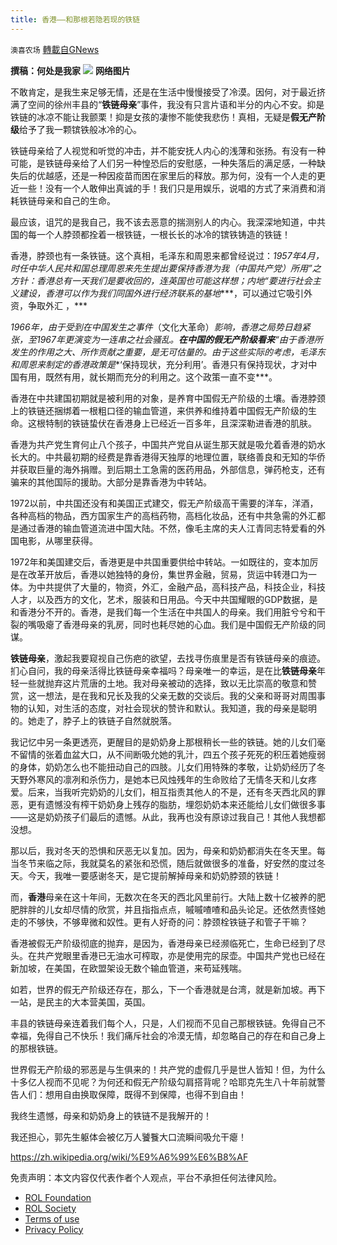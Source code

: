 ```yaml
---
title: 香港——和那根若隐若现的铁链
---
```

`澳喜农场` [轉載自GNews](https://gnews.org/zh-hans/2029256/)

**撰稿：何处是我家**
![](https://lh6.googleusercontent.com/kUS0MvmVsa2DBjvA3zJp-1bqRBdTxDiQxUcNigWovp-FMY8W0pdVMzkx3Q6ReWJEBqrsbaV4LiOtgOvQBjtHQj4ve-xEbP1m_BiWZSt9um8m-GhsRRyo38Y0rm0dzRXkWBXmgLSj)
**网络图片**

不敢肯定，是我生来足够无情，还是在生活中慢慢接受了冷漠。因何，对于最近挤满了空间的徐州丰县的“**铁链母亲**”事件，我没有只言片语和半分的内心不安。抑是铁链的冰凉不能让我颤栗！抑是女孩的凄惨不能使我悲伤！真相，无疑是**假无产阶级**给予了我一颗镔铁般冰冷的心。

铁链母亲给了人视觉和听觉的冲击，并不能安抚人内心的浅薄和张扬。有没有一种可能，是铁链母亲给了人们另一种惶恐后的安慰感，一种失落后的满足感，一种缺失后的优越感，还是一种因疫苗而困在家里后的释放。那为何，没有一个人走的更近一些！没有一个人敢伸出真诚的手！我们只是用娱乐，说唱的方式了来消费和消耗铁链母亲和自己的生命。

最应该，诅咒的是我自己，我不该去恶意的揣测别人的内心。我深深地知道，中共国的每一个人脖颈都拴着一根铁链，一根长长的冰冷的镔铁铸造的铁链！

香港，脖颈也有一条铁链。这个真相，毛泽东和周恩来都曾经说过：*1957年4月，时任中华人民共和国总理周恩来先生提出要保持香港为我（中国共产党）所用”之方针：香港总有一天我们是要收回的，连英国也可能这样想；内地“要进行社会主义建设，香港可以作为我们同国外进行经济联系的基地****，可以通过它吸引外资，争取外汇 ，***

*1966年，由于受到在中国发生之事件*（文化大革命）*影响，香港之局势日趋紧张，至1967年更演变为一连串之社会骚乱。***在中国的假无产阶级看来**“*由于香港所发生的作用之大、所作贡献之重要，是无可估量的。由于这些实际的考虑，毛泽东和周恩来制定的香港政策是****‘保持现状，充分利用’。香港只有保持现状，才对中国有用，既然有用，就长期而充分的利用之。这个政策一直不变***。

香港在中共建国初期就是被利用的对象，是养育中国假无产阶级的土壤。香港脖颈上的铁链还捆绑着一根粗口径的输血管道，来供养和维持着中国假无产阶级的生命。这根特制的铁链蛰伏在香港身上已经近一百多年，且深深勒进香港的肌肤。

香港为共产党生育何止八个孩子，中国共产党自从诞生那天就是吸允着香港的奶水长大的。中共最初期的经费是靠香港得天独厚的地理位置，联络善良和无知的华侨并获取巨量的海外捐赠。到后期土工急需的医药用品，外部信息，弹药枪支，还有骗来的其他国际的援助。大部分是靠香港为中转站。

1972以前，中共国还没有和美国正式建交，假无产阶级高干需要的洋车，洋酒，各种高档的物品，西方国家生产的高档药物，高档化妆品，还有中共急需的外汇都是通过香港的输血管道流进中国大陆。不然，像毛主席的夫人江青同志特爱看的外国电影，从哪里获得。

1972年和美国建交后，香港更是中共国重要供给中转站。一如既往的，变本加厉是在改革开放后，香港以她独特的身份，集世界金融，贸易，货运中转港口为一体。为中共提供了大量的，物资，外汇，金融产品，高科技产品，科技企业，科技人才，以及西方的文化，艺术，服装和日用品。今天中共国耀眼的GDP数据，是和香港分不开的。香港，是我们每一个生活在中共国人的母亲。我们用脏兮兮和干裂的嘴吸瘪了香港母亲的乳房，同时也耗尽她的心血。我们是中国假无产阶级的同谋。

**铁链母亲**，激起我要窥视自己伤疤的欲望，去找寻伤痕里是否有铁链母亲的痕迹。扪心自问，我的母亲活得比铁链母亲幸福吗？母亲唯一的幸运，是在比**铁链母亲**年轻一些就抛弃这片荒唐的土地。我对母亲被动的选择，致以无比崇高的敬意和赞赏，这一想法，是在我和兄长及我的父亲无数的交谈后。我的父亲和哥哥对周围事物的认知，对生活的态度，对社会现状的赞许和默认。我知道，我的母亲是聪明的。她走了，脖子上的铁链子自然就脱落。

我记忆中另一条更透亮，更醒目的是奶奶身上那根稍长一些的铁链。她的儿女们毫不留情的张着血盆大口，从不间断吸允她的乳汁，四五个孩子死死的积压着她瘦弱的身体，奶奶怎么也不能扭动自己的四肢。儿女们用特殊的孝敬，让奶奶经历了冬天野外寒风的凛冽和杀伤力，是她本已风烛残年的生命败给了无情冬天和儿女疼爱。后来，当我听完奶奶的儿女们，相互指责其他人的不是，还有冬天西北风的罪恶，更有遗憾没有榨干奶奶身上残存的脂肪，埋怨奶奶本来还能给儿女们做很多事——这是奶奶孩子们最后的遗憾。从此，我再也没有原谅过我自己！其他人我想都没想。

那以后，我对冬天的恐惧和厌恶无以复加。因为，母亲和奶奶都消失在冬天里。每当冬节来临之际，我就莫名的紧张和恐慌，随后就做很多的准备，好安然的度过冬天。今天，我唯一要感谢冬天，是它提前解掉母亲和奶奶脖颈的铁链！

而，**香港**母亲在这十年间，无数次在冬天的西北风里前行。大陆上数十亿被养的肥肥胖胖的儿女却尽情的欣赏，并且指指点点，嘁嘁喳喳和品头论足。还依然责怪她走的不够快，不够卑微和奴性。更有人好奇的问：脖颈栓铁链子和管子干嘛？

香港被假无产阶级彻底的抛弃，是因为，香港母亲已经濒临死亡，生命已经到了尽头。在共产党眼里香港已无油水可榨取，亦是使用完的尿壶。中国共产党也已经在新加坡，在美国，在欧盟架设无数个输血管道，来苟延残喘。

如若，世界的假无产阶级还存在，那么，下一个香港就是台湾，就是新加坡。再下一站，是民主的大本营美国，英国。

丰县的铁链母亲连着我们每个人，只是，人们视而不见自己那根铁链。免得自己不幸福，免得自己不快乐！我们痛斥社会的冷漠无情，却忽略自己的存在和自己身上的那根铁链。

世界假无产阶级的邪恶是与生俱来的！共产党的虚假几乎是世人皆知！但，为什么十多亿人视而不见呢？为何还和假无产阶级勾肩搭背呢？哈耶克先生八十年前就警告人们：想用自由换取保障，既得不到保障，也得不到自由！

我终生遗憾，母亲和奶奶身上的铁链不是我解开的！

我还担心，郭先生躯体会被亿万人饕餮大口流瞬间吸允干瘪！

https://zh.wikipedia.org/wiki/%E9%A6%99%E6%B8%AF



 

免责声明：本文内容仅代表作者个人观点，平台不承担任何法律风险。

- [ROL Foundation](https://rolfoundation.org/)
- [ROL Society](https://rolsociety.org/)
- [Terms of use](https://gnews.org/terms-of-use-3/)
- [Privacy Policy](https://gnews.org/privacy-policy/)
